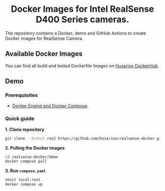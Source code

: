 <h1 align="center">
  Docker Images for Intel RealSense D400 Series cameras.
</h1>

The repository contains a Docker, demo and GitHub Actions to create Docker images for RealSense Camera.

## Available Docker Images

You can find all build and tested Dockerfile Images on [Husarion DockerHub](https://hub.docker.com/r/husarion/realsense).


## Demo

### Prerequisites

- [Docker Engine and Docker Compose](https://docs.docker.com/engine/install/).

### Quick guide

**1. Clone repository**

```bash
git clone --branch ros2 https://github.com/husarion/realsense-docker.git
```

**2. Pulling the Docker images**

```bash
cd realsense-docker/demo
docker compose pull
```

**3. Run `compose.yaml`**

```bash
xhost local:root
docker compose up
```
